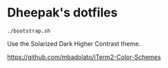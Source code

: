 # Dheepak's dotfiles

```
./bootstrap.sh
```

Use the Solarized Dark Higher Contrast theme.

https://github.com/mbadolato/iTerm2-Color-Schemes
